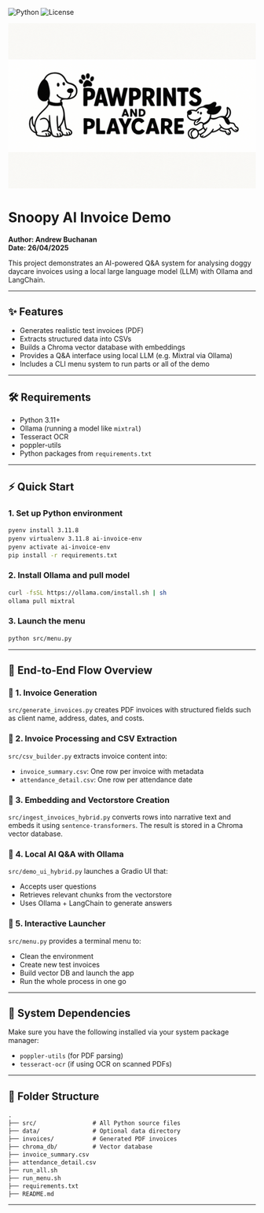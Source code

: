 
![Python](https://img.shields.io/badge/python-3.11-blue)
![License](https://img.shields.io/badge/license-MIT-green)


![Logo](/logo.png)

# Snoopy AI Invoice Demo
**Author: Andrew Buchanan**  
**Date: 26/04/2025**

This project demonstrates an AI-powered Q&A system for analysing doggy daycare invoices using a local large language model (LLM) with Ollama and LangChain.

---

## ✨ Features

- Generates realistic test invoices (PDF)
- Extracts structured data into CSVs
- Builds a Chroma vector database with embeddings
- Provides a Q&A interface using local LLM (e.g. Mixtral via Ollama)
- Includes a CLI menu system to run parts or all of the demo

---

## 🛠️ Requirements

- Python 3.11+
- Ollama (running a model like `mixtral`)
- Tesseract OCR
- poppler-utils
- Python packages from `requirements.txt`

---

## ⚡ Quick Start

### 1. Set up Python environment
```bash
pyenv install 3.11.8
pyenv virtualenv 3.11.8 ai-invoice-env
pyenv activate ai-invoice-env
pip install -r requirements.txt
```

### 2. Install Ollama and pull model
```bash
curl -fsSL https://ollama.com/install.sh | sh
ollama pull mixtral
```

### 3. Launch the menu
```bash
python src/menu.py
```

---

## 🔄 End-to-End Flow Overview

### 🐾 1. Invoice Generation
`src/generate_invoices.py` creates PDF invoices with structured fields such as client name, address, dates, and costs.

### 📑 2. Invoice Processing and CSV Extraction
`src/csv_builder.py` extracts invoice content into:

- `invoice_summary.csv`: One row per invoice with metadata
- `attendance_detail.csv`: One row per attendance date

### 🧠 3. Embedding and Vectorstore Creation
`src/ingest_invoices_hybrid.py` converts rows into narrative text and embeds it using `sentence-transformers`. The result is stored in a Chroma vector database.

### 💬 4. Local AI Q&A with Ollama
`src/demo_ui_hybrid.py` launches a Gradio UI that:

- Accepts user questions
- Retrieves relevant chunks from the vectorstore
- Uses Ollama + LangChain to generate answers

### 🧪 5. Interactive Launcher
`src/menu.py` provides a terminal menu to:

- Clean the environment
- Create new test invoices
- Build vector DB and launch the app
- Run the whole process in one go

---

## 🧩 System Dependencies

Make sure you have the following installed via your system package manager:

- `poppler-utils` (for PDF parsing)
- `tesseract-ocr` (if using OCR on scanned PDFs)

---

## 📂 Folder Structure

```
.
├── src/                # All Python source files
├── data/               # Optional data directory
├── invoices/           # Generated PDF invoices
├── chroma_db/          # Vector database
├── invoice_summary.csv
├── attendance_detail.csv
├── run_all.sh
├── run_menu.sh
├── requirements.txt
├── README.md
```

---

